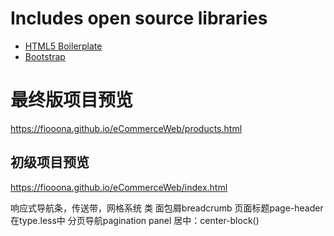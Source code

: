 

# Includes open source libraries
* [HTML5 Boilerplate](http://h5bp.com/)
* [Bootstrap](http://getbootstrap.com/)


# 最终版项目预览
https://fiooona.github.io/eCommerceWeb/products.html

## 初级项目预览
https://fiooona.github.io/eCommerceWeb/index.html

响应式导航条，传送带，网格系统
类
面包屑breadcrumb
页面标题page-header 在type.less中
分页导航pagination
panel
居中：center-block()
